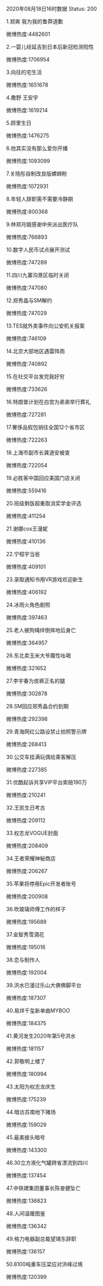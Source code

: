 2020年08月18日16时数据
Status: 200

1.郑爽 我为我的鲁莽道歉

微博热度:4482601

2.一婴儿经延吉到日本后新冠检测阳性

微博热度:1706954

3.向往的宅生活

微博热度:1651678

4.撒野 王安宇

微博热度:1619214

5.顾里生日

微博热度:1476275

6.他其实没有那么爱你开播

微博热度:1093099

7.关晓彤自制改良版螺蛳粉

微博热度:1072931

8.年轻人辞职需不需要冷静期

微博热度:800368

9.林郑月娥感谢中央派出医疗队

微博热度:766893

10.数字人民币试点展开测试

微博热度:747289

11.四川九寨沟景区临时关闭

微博热度:747080

12.郑秀晶与SM解约

微博热度:747029

13.TES就外卖事件向公安机关报案

微博热度:746109

14.北京大部地区遇雷阵雨

微博热度:740892

15.在社交平台发完我好穷

微博热度:733626

16.特朗普计划在白宫为弟弟举行葬礼

微博热度:727281

17.奢侈品假包销往全国12个省市区

微博热度:722263

18.上海市副市长龚道安被查

微博热度:722054

19.必胜客中国回应美国门店关闭

微博热度:559416

20.班级剩饭超重取消奖学金评选

微博热度:411254

21.谢娜cos王漫妮

微博热度:410136

22.宁桓宇当爸

微博热度:409101

23.录取通知书用VR游戏欢迎新生

微博热度:406192

24.冰雨火角色剧照

微博热度:397463

25.老人被狗绳绊倒摔地后身亡

微博热度:364957

26.东北卖玉米大爷魔性吆喝

微博热度:321652

27.李宇春为皮裤正名的腿

微博热度:302878

28.SM回应郑秀晶合约到期

微博热度:292398

29.青海网红公路设禁止拍照警示牌

微博热度:268413

30.公交车挂满玩偶给乘客解压

微博热度:227385

31.优酷起诉共享VIP平台索赔190万

微博热度:210241

32.王凯生日考古

微博热度:209112

33.权志龙VOGUE封面

微博热度:208409

34.王者荣耀神秘商店

微博热度:206267

35.苹果将停用Epic开发者账号

微博热度:200908

36.吹玻璃师傅工作的样子

微博热度:195689

37.金智秀雪滴花

微博热度:195016

38.恋与制作人

微博热度:192004

39.洪水已漫过乐山大佛佛脚平台

微博热度:187307

40.易烊千玺新单曲MYBOO

微博热度:184375

41.黄河发生2020年第5号洪水

微博热度:181157

42.郭敬明上楼了

微博热度:180994

43.太阳为权志龙庆生

微博热度:175239

44.暗访苏南地下赌场

微博热度:159029

45.最美接头暗号

微博热度:143300

46.30立方液化气罐跨省漂流到四川

微博热度:137454

47.中铁建集团董事长陈奋健坠亡

微博热度:136823

48.人间温暖图鉴

微博热度:136342

49.格力电器副总裁望靖东辞职

微博热度:136157

50.8100吨重车压梁应对洪峰过境

微博热度:120399

